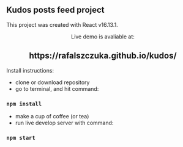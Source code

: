 ## Kudos posts feed project

This project was created with React v16.13.1.

<p align="center">Live demo is avaliable at:</p>
<h2 align="center">https://rafalszczuka.github.io/kudos/</h2>

Install instructions:

- clone or download repository
- go to terminal, and hit command:

### `npm install`

- make a cup of coffee (or tea)
- run live develop server with command:

### `npm start`
